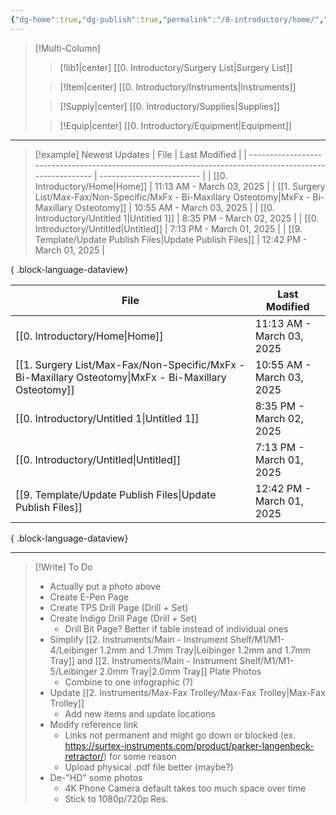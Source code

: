 ```yaml
---
{"dg-home":true,"dg-publish":true,"permalink":"/0-introductory/home/","tags":["gardenEntry"],"dgPassFrontmatter":true}
---
```




>[!Multi-Column]
>
>>[!lib1|center] [[0.  Introductory/Surgery List\|Surgery List]]
>
>>[!Item|center] [[0.  Introductory/Instruments\|Instruments]]
>
>>[!Supply|center] [[0.  Introductory/Supplies\|Supplies]]
>
>>[!Equip|center] [[0.  Introductory/Equipment\|Equipment]]


---

>[!example] Newest Updates
> | File                                                                                                     | Last Modified             |
> | -------------------------------------------------------------------------------------------------------- | ------------------------- |
> | [[0.  Introductory/Home\|Home]]                                                                       | 11:13 AM - March 03, 2025 |
> | [[1. Surgery List/Max-Fax/Non-Specific/MxFx - Bi-Maxillary Osteotomy\|MxFx - Bi-Maxillary Osteotomy]] | 10:55 AM - March 03, 2025 |
> | [[0.  Introductory/Untitled 1\|Untitled 1]]                                                           | 8:35 PM - March 02, 2025  |
> | [[0.  Introductory/Untitled\|Untitled]]                                                               | 7:13 PM - March 01, 2025  |
> | [[9. Template/Update Publish Files\|Update Publish Files]]                                            | 12:42 PM - March 01, 2025 |
> 
{ .block-language-dataview}


| File                                                                                                     | Last Modified             |
| -------------------------------------------------------------------------------------------------------- | ------------------------- |
| [[0.  Introductory/Home\|Home]]                                                                       | 11:13 AM - March 03, 2025 |
| [[1. Surgery List/Max-Fax/Non-Specific/MxFx - Bi-Maxillary Osteotomy\|MxFx - Bi-Maxillary Osteotomy]] | 10:55 AM - March 03, 2025 |
| [[0.  Introductory/Untitled 1\|Untitled 1]]                                                           | 8:35 PM - March 02, 2025  |
| [[0.  Introductory/Untitled\|Untitled]]                                                               | 7:13 PM - March 01, 2025  |
| [[9. Template/Update Publish Files\|Update Publish Files]]                                            | 12:42 PM - March 01, 2025 |

{ .block-language-dataview}



---

>[!Write] To Do
> - Actually put a photo above
> - Create E-Pen Page
> - Create TPS Drill Page (Drill + Set)
> - Create Indigo Drill Page (Drill + Set)
> 	- Drill Bit Page? Better if table instead of individual ones
> - Simplify [[2. Instruments/Main - Instrument Shelf/M1/M1-4/Leibinger 1.2mm and 1.7mm Tray\|Leibinger 1.2mm and 1.7mm Tray]] and [[2. Instruments/Main - Instrument Shelf/M1/M1-5/Leibinger 2.0mm Tray\|2.0mm Tray]] Plate Photos
> 	-  Combine to one infographic (?)
> - Update [[2. Instruments/Max-Fax Trolley/Max-Fax Trolley\|Max-Fax Trolley]]
> 	-  Add new items and update locations
> - Modify reference link
> 	-  Links not permanent and might go down or blocked (ex. https://surtex-instruments.com/product/parker-langenbeck-retractor/) for some reason
> 	-  Upload physical .pdf file better (maybe?)
> - De-"HD" some photos
> 	-  4K Phone Camera default takes too much space over time
> 	-  Stick to 1080p/720p Res.











